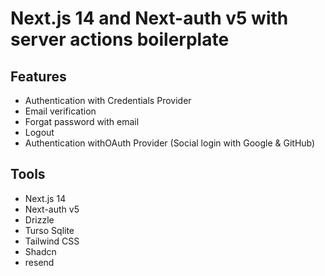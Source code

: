 # Next.js 14 and Next-auth v5 with server actions boilerplate

## Features

- Authentication with Credentials Provider
- Email verification
- Forgat password with email
- Logout
- Authentication withOAuth Provider (Social login with Google & GitHub)

## Tools

- Next.js 14
- Next-auth v5
- Drizzle
- Turso Sqlite
- Tailwind CSS
- Shadcn
- resend
